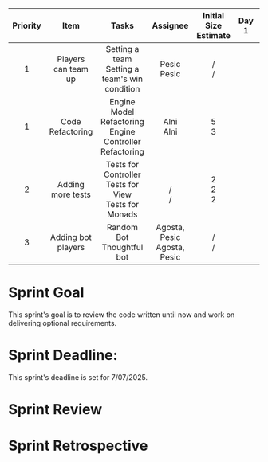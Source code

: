 
| Priority |        Item         |                            Tasks                             |            Assignee             | Initial Size Estimate | Day 1 | Day 2 | Day 3 | Day 4 | Day 5 | Day 6 | Day 7 |
|:--------:|:-------------------:|:------------------------------------------------------------:|:-------------------------------:|:---------------------:|:-----:|:-----:|:-----:|:-----:|:-----:|:-----:|:-----:|
|    1     | Players can team up |      Setting a team<br/>Setting a team's win condition       |         Pesic<br/>Pesic         |        /<br/>/        |       |       |       |       |       |       |       |
|    1     |  Code Refactoring   |  Engine Model Refactoring<br/>Engine Controller Refactoring  |          Alni<br/>Alni          |        5<br/>3        |       |       |       |       |       |       |       |
|    2     |  Adding more tests  | Tests for Controller<br/>Tests for View<br/>Tests for Monads |          <br/>/<br/>/           |     2<br/>2<br/>2     |       |       |       |       |       |       |       |
|    3     | Adding bot players  |                Random Bot<br/>Thoughtful bot                 | Agosta, Pesic<br/>Agosta, Pesic |        /<br/>/        |       |       |       |       |       |       |       |

# Sprint Goal
This sprint's goal is to review the code written until now and work on delivering optional requirements. 

# Sprint Deadline:
This sprint's deadline is set for 7/07/2025.

# Sprint Review

# Sprint Retrospective
